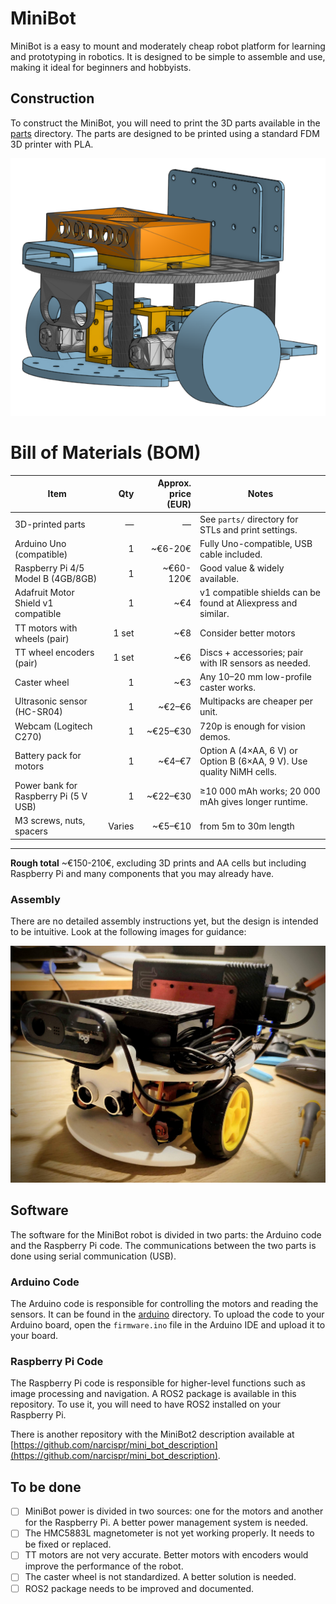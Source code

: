 # MiniBot

MiniBot is a easy to mount and moderately cheap robot platform for learning and prototyping in robotics. It is designed to be simple to assemble and use, making it ideal for beginners and hobbyists.

## Construction

To construct the MiniBot, you will need to print the 3D parts available in the [parts](parts) directory. The parts are designed to be printed using a standard FDM 3D printer with PLA.

![MiniBot](media/minibot_onshape.png)


# Bill of Materials (BOM)


| Item | Qty | Approx. price (EUR) | Notes |
|---|---:|---:|---|
| 3D-printed parts | — | — | See `parts/` directory for STLs and print settings. |
| Arduino Uno (compatible) | 1 | ~€6-20€ | Fully Uno-compatible, USB cable included. |
| Raspberry Pi 4/5 Model B (4GB/8GB) | 1 | ~€60-120€ | Good value & widely available. |
| Adafruit Motor Shield v1 compatible | 1 | ~€4 | v1 compatible shields can be found at Aliexpress and similar. |
| TT motors with wheels (pair) | 1 set | ~€8 | Consider better motors |
| TT wheel encoders (pair) | 1 set | ~€6 | Discs + accessories; pair with IR sensors as needed. |
| Caster wheel | 1 | ~€3 | Any 10–20 mm low-profile caster works. |
| Ultrasonic sensor (HC-SR04) | 1 | ~€2–€6 | Multipacks are cheaper per unit. |
| Webcam (Logitech C270) | 1 | ~€25–€30 | 720p is enough for vision demos. |
| Battery pack for motors | 1 | ~€4–€7 | Option A (4×AA, 6 V) or Option B (6×AA, 9 V). Use quality NiMH cells. |
| Power bank for Raspberry Pi (5 V USB) | 1 | ~€22–€30 | ≥10 000 mAh works; 20 000 mAh gives longer runtime. |
| M3 screws, nuts, spacers | Varies | ~€5–€10 | from 5m to 30m length |

---

**Rough total** 
~€150-210€, excluding 3D prints and AA cells but including Raspberry Pi and many components that you may already have.

### Assembly

There are no detailed assembly instructions yet, but the design is intended to be intuitive. Look at the following images for guidance:

![MiniBot Assembly](media/minibot_real.jpg)


## Software
The software for the MiniBot robot is divided in two parts: the Arduino code and the Raspberry Pi code. The communications between the two parts is done using serial communication (USB).

### Arduino Code
The Arduino code is responsible for controlling the motors and reading the sensors. It can be found in the [arduino](arduino) directory. To upload the code to your Arduino board, open the `firmware.ino` file in the Arduino IDE and upload it to your board.

### Raspberry Pi Code
The Raspberry Pi code is responsible for higher-level functions such as image processing and navigation. A ROS2 package is available in this repository. To use it, you will need to have ROS2 installed on your Raspberry Pi.

There is another repository with the MiniBot2 description available at [https://github.com/narcispr/mini_bot_description](https://github.com/narcispr/mini_bot_description).

## To be done

- [ ] MiniBot power is divided in two sources: one for the motors and another for the Raspberry Pi. A better power management system is needed.
- [ ] The HMC5883L magnetometer is not yet working properly. It needs to be fixed or replaced.
- [ ] TT motors are not very accurate. Better motors with encoders would improve the performance of the robot.
- [ ] The caster wheel is not standardized. A better solution is needed.
- [ ] ROS2 package needs to be improved and documented. 